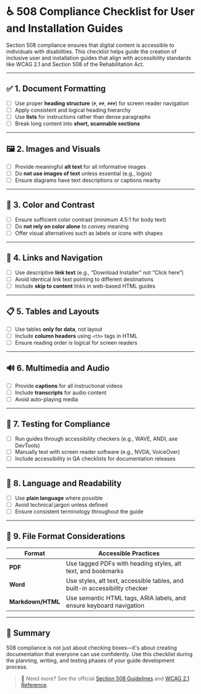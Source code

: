 # ♿ 508 Compliance Checklist for User and Installation Guides

Section 508 compliance ensures that digital content is accessible to individuals with disabilities. This checklist helps guide the creation of inclusive user and installation guides that align with accessibility standards like WCAG 2.1 and Section 508 of the Rehabilitation Act.

---

## ✅ 1. Document Formatting

- [ ] Use proper **heading structure** (`#`, `##`, `###`) for screen reader navigation
- [ ] Apply consistent and logical heading hierarchy
- [ ] Use **lists** for instructions rather than dense paragraphs
- [ ] Break long content into **short, scannable sections**

---

## 🖼️ 2. Images and Visuals

- [ ] Provide meaningful **alt text** for all informative images
- [ ] Do **not use images of text** unless essential (e.g., logos)
- [ ] Ensure diagrams have text descriptions or captions nearby

---

## 🎨 3. Color and Contrast

- [ ] Ensure sufficient color contrast (minimum 4.5:1 for body text)
- [ ] Do **not rely on color alone** to convey meaning
- [ ] Offer visual alternatives such as labels or icons with shapes

---

## 🔗 4. Links and Navigation

- [ ] Use descriptive **link text** (e.g., “Download Installer” not “Click here”)
- [ ] Avoid identical link text pointing to different destinations
- [ ] Include **skip to content** links in web-based HTML guides

---

## 📋 5. Tables and Layouts

- [ ] Use tables **only for data**, not layout
- [ ] Include **column headers** using `<th>` tags in HTML
- [ ] Ensure reading order is logical for screen readers

---

## 🔊 6. Multimedia and Audio

- [ ] Provide **captions** for all instructional videos
- [ ] Include **transcripts** for audio content
- [ ] Avoid auto-playing media

---

## 🧪 7. Testing for Compliance

- [ ] Run guides through accessibility checkers (e.g., WAVE, ANDI, axe DevTools)
- [ ] Manually test with screen reader software (e.g., NVDA, VoiceOver)
- [ ] Include accessibility in QA checklists for documentation releases

---

## 🧠 8. Language and Readability

- [ ] Use **plain language** where possible
- [ ] Avoid technical jargon unless defined
- [ ] Ensure consistent terminology throughout the guide

---

## 📝 9. File Format Considerations

| Format | Accessible Practices |
|--------|----------------------|
| **PDF** | Use tagged PDFs with heading styles, alt text, and bookmarks |
| **Word** | Use styles, alt text, accessible tables, and built-in accessibility checker |
| **Markdown/HTML** | Use semantic HTML tags, ARIA labels, and ensure keyboard navigation |

---

## 📌 Summary

508 compliance is not just about checking boxes—it's about creating documentation that everyone can use confidently. Use this checklist during the planning, writing, and testing phases of your guide development process.

> 🧭 Need more? See the official [Section 508 Guidelines](https://www.section508.gov/) and [WCAG 2.1 Reference](https://www.w3.org/WAI/WCAG21/quickref/).
